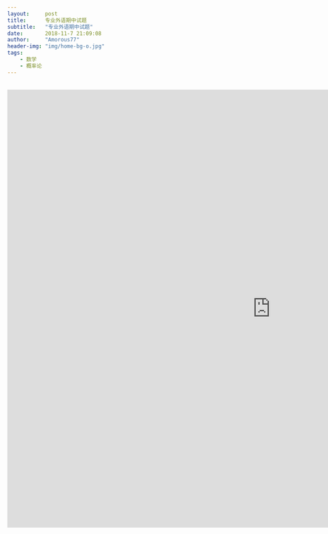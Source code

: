 ```yaml
---
layout:     post
title:      专业外语期中试题
subtitle:   "专业外语期中试题"
date:       2018-11-7 21:09:08
author:     "Amorous77"
header-img: "img/home-bg-o.jpg"
tags:
    - 数学
    - 概率论
---
```



<br>
<embed src="https://amorous77.github.io/midtermtest.pdf" type="application/pdf" width="1200px" height="1000px"  />

 
 
<br>